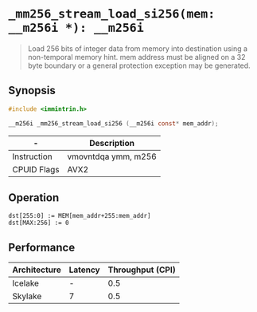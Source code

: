 `_mm256_stream_load_si256(mem: __m256i *): __m256i`
===================================================

> Load 256 bits of integer data from memory into destination using a non-temporal memory hint. mem address must be aligned on a 32 byte boundary or a general protection exception may be generated.

## Synopsis

```c
#include <immintrin.h>

__m256i _mm256_stream_load_si256 (__m256i const* mem_addr);
```

| -           | Description         |
| ----------- | ------------------- |
| Instruction | vmovntdqa ymm, m256 |
| CPUID Flags | AVX2                |

## Operation

```
dst[255:0] := MEM[mem_addr+255:mem_addr]
dst[MAX:256] := 0
```

## Performance

| Architecture | Latency | Throughput (CPI) |
| ------------ | ------- | ---------------- |
| Icelake      | -       | 0.5              |
| Skylake      | 7       | 0.5              |
